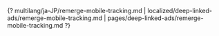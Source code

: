 {? multilang/ja-JP/remerge-mobile-tracking.md | localized/deep-linked-ads/remerge-mobile-tracking.md | pages/deep-linked-ads/remerge-mobile-tracking.md ?}
